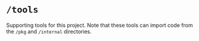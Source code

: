 # `/tools`

Supporting tools for this project. Note that these tools can import code from the `/pkg` and `/internal` directories.

